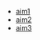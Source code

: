 - [aim1](https://abikesa.github.io/aim1/)
- [aim2](https://abikesa.github.io/aim2/)
- [aim3](https://abikesa.github.io/aim3/)
